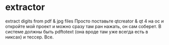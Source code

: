 # extractor
extract digits from pdf &amp; jpg files
Просто поставьте qtcreator & qt 4 на ос и откройте мой проект и можно сразу там ран нажать, он сам соберет. В системе должны быть pdftotext (она вроде там уже всегда есть в никсах) и тессер. Все.
 
